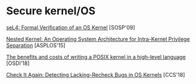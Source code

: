 # Secure kernel/OS

[seL4: Formal Verification of an OS Kernel](https://www.sigops.org/s/conferences/sosp/2009/papers/klein-sosp09.pdf) [SOSP'09]

[Nested Kernel: An Operating System Architecture for Intra-Kernel Privilege Separation](http://nathandautenhahn.com/downloads/publications/asplos200-dautenhahn.pdf) [ASPLOS'15]

[The benefits and costs of writing a POSIX kernel in a high-level language](https://www.usenix.org/system/files/osdi18-cutler.pdf) [OSDI'18]

[Check It Again: Detecting Lacking-Recheck Bugs in OS Kernels](https://www-users.cs.umn.edu/~kjlu/papers/lrsan.pdf) [CCS'18]
